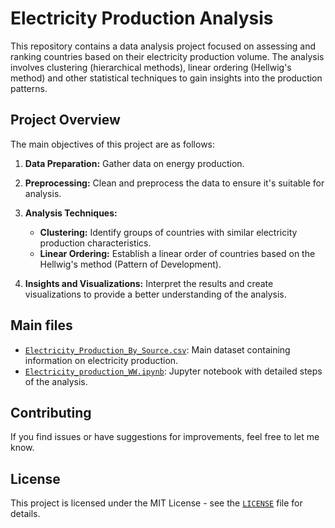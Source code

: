 # Electricity Production Analysis

This repository contains a data analysis project focused on assessing and ranking countries based on their electricity production volume. The analysis involves clustering (hierarchical methods), linear ordering (Hellwig's method) and other statistical techniques to gain insights into the production patterns.

## Project Overview

The main objectives of this project are as follows:

1. **Data Preparation:** Gather data on energy production.

2. **Preprocessing:** Clean and preprocess the data to ensure it's suitable for analysis.

3. **Analysis Techniques:**
   - **Clustering:** Identify groups of countries with similar electricity production characteristics.
   - **Linear Ordering:** Establish a linear order of countries based on the Hellwig's method (Pattern of Development).

4. **Insights and Visualizations:** Interpret the results and create visualizations to provide a better understanding of the analysis.

## Main files

- [`Electricity_Production_By_Source.csv`](Electricity_Production_By_Source.csv): Main dataset containing information on electricity production.
- [`Electricity_production_WW.ipynb`](Electricity_production_WW.ipynb): Jupyter notebook with detailed steps of the analysis.

## Contributing
If you find issues or have suggestions for improvements, feel free to let me know.

## License
This project is licensed under the MIT License - see the [`LICENSE`](LICENSE) file for details.
   
